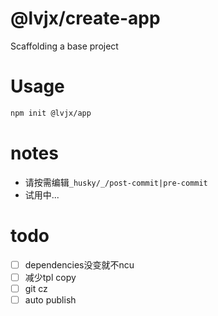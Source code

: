 # @lvjx/create-app

Scaffolding a base project

# Usage

```bash
npm init @lvjx/app
```
# notes

- 请按需编辑`_husky/_/post-commit|pre-commit`
- 试用中...

# todo

- [ ] dependencies没变就不ncu
- [ ] 减少tpl copy
- [ ] git cz
- [ ] auto publish